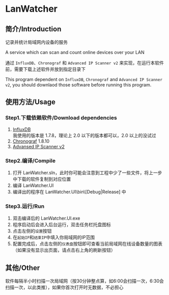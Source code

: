 # LanWatcher

## 简介/Introduction

记录并统计局域网内设备的服务

A service which can scan and count online devices over your LAN

通过 `InfluxDB`、`Chronograf` 和 `Advanced IP Scanner v2` 来实现，在运行本软件前，需要下载上述软件并放到指定目录下

This program dependent on `InfluxDB`, `Chronograf` and `Advanced IP Scanner v2`, you should downlaod those software before running this program.

## 使用方法/Usage
### Step1.下载依赖软件/Download dependencies
1. [InfluxDB](https://portal.influxdata.com/downloads/) <br/>我使用的版本是 1.7.8，理论上 2.0 以下的版本都可以，2.0 以上的没试过
1. [Chronograf](https://portal.influxdata.com/downloads/) 1.8.10
1. [Advansed IP Scanner v2](http://www.pc6.com/softview/SoftView_93262.html)

### Step2.编译/Compile
1. 打开 LanWatcher.sln，此时你可能会注意到工程中少了一些文件，将上一步中下载的软件复制到对应位置
1. 编译 LanWatcher.UI
1. 编译出的程序在 LanWatcher.UI\bin\\[Debug|Release] 中

### Step3.运行/Run
1. 双击编译后的 LanWatcher.UI.exe
1. 程序启动后会进入后台运行，双击任务栏托盘图标
1. 点击左侧的`设置`按钮
1. 在`起始IP`和`结束IP`中填入你局域网的IP范围
1. 配置完成后，点击左侧的`仪表盘`按钮即可查看当前局域网在线设备数量的图表（如果没有显示出页面，请点击右上角的刷新按钮）

## 其他/Other
软件每隔半小时扫描一次局域网（按30分钟整点算，如6:00会扫描一次，6:30会扫描一次，以此类推），如果你首次打开时无数据，不必担心